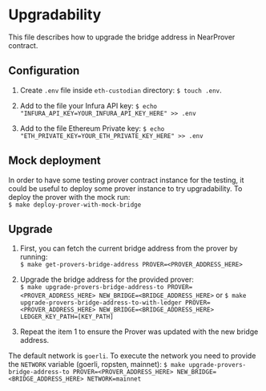 # Upgradability

This file describes how to upgrade the bridge address in NearProver contract.

## Configuration

1. Create `.env` file inside `eth-custodian` directory: `$ touch .env`.

2. Add to the file your Infura API key:
`$ echo "INFURA_API_KEY=YOUR_INFURA_API_KEY_HERE" >> .env` <br/>

3. Add to the file Ethereum Private key:
`$ echo "ETH_PRIVATE_KEY=YOUR_ETH_PRIVATE_KEY_HERE" >> .env`

## Mock deployment

In order to have some testing prover contract instance for the testing, it could be useful to deploy some prover
instance to try upgradability.
To deploy the prover with the mock run: <br/>
`$ make deploy-prover-with-mock-bridge`

## Upgrade

1. First, you can fetch the current bridge address from the prover by running:<br/>
`$ make get-provers-bridge-address PROVER=<PROVER_ADDRESS_HERE>`

2. Upgrade the bridge address for the provided prover:<br/>
`$ make upgrade-provers-bridge-address-to PROVER=<PROVER_ADDRESS_HERE> NEW_BRIDGE=<BRIDGE_ADDRESS_HERE>`
or
`$ make upgrade-provers-bridge-address-to-with-ledger PROVER=<PROVER_ADDRESS_HERE> NEW_BRIDGE=<BRIDGE_ADDRESS_HERE> LEDGER_KEY_PATH=[KEY_PATH]`

3. Repeat the item 1 to ensure the Prover was updated with the new bridge address.

The default network is `goerli`. To execute the network you need to provide the `NETWORK` variable (goerli, ropsten, mainnet):
`$ make upgrade-provers-bridge-address-to PROVER=<PROVER_ADDRESS_HERE> NEW_BRIDGE=<BRIDGE_ADDRESS_HERE> NETWORK=mainnet`


